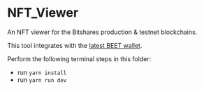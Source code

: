 # NFT_Viewer
An NFT viewer for the Bitshares production & testnet blockchains.

This tool integrates with the [latest BEET wallet](https://github.com/bitshares/beet/tree/develop).

Perform the following terminal steps in this folder:
* run `yarn install`
* run `yarn run dev`
